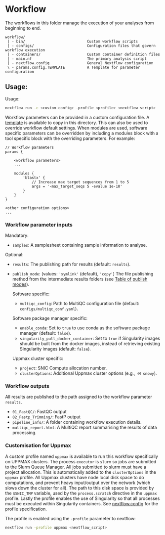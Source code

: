 # Workflow

The workflows in this folder manage the execution of your analyses
from beginning to end.

```
workflow/
 | - bin/                            Custom workflow scripts
 | - configs/                        Configuration files that govern workflow execution
 | - containers/                     Custom container definition files
 | - main.nf                         The primary analysis script
 | - nextflow.config                 General Nextflow configuration
 \ - params.config.TEMPLATE          A Template for parameter configuration
```

## Usage:

Usage:
```bash
nextflow run -c <custom config> -profile <profile> <nextflow script>
```

Workflow parameters can be provided in a custom configuration file.
A [template](params.config.TEMPLATE) is available to copy in this directory. 
This can also be used to override workflow default settings. When
modules are used, software specific parameters can be overridden by
including a modules block with a tool specific block with the
overriding parameters. For example:

```
// Workflow parameters
params {

    <workflow parameters>
    ...

    modules {
        'blastx' {
            // Increase max target sequences from 1 to 5
            args = '-max_target_seqs 5 -evalue 1e-10'
        }
    }
}

<other configuration options>
...
```

### Workflow parameter inputs

Mandatory:

- `samples`: A samplesheet containing sample information to analyse.

Optional:

- `results`: The publishing path for results (default: `results`).
- `publish_mode`: (values: `'symlink'` (default), `'copy'`) The file
publishing method from the intermediate results folders
(see [Table of publish modes](https://www.nextflow.io/docs/latest/process.html#publishdir)).

    Software specific:
    - `multiqc_config`: Path to MultiQC configuration file (default: `configs/multiqc_conf.yaml`).

    Software package manager specific:
    - `enable_conda`: Set to `true` to use conda as the software package manager (default: `false`).
    - `singularity_pull_docker_container`: Set to `true` if Singularity images should be
    built from the docker images, instead of retrieving existing Singularity images (default: `false`).

    Uppmax cluster specific:
    - `project`: SNIC Compute allocation number.
    - `clusterOptions`: Additional Uppmax cluster options (e.g., `-M snowy`).

### Workflow outputs

All results are published to the path assigned to the workflow parameter `results`.

- `01_FastQC/`: FastQC output
- `02_Fastp_Trimming/`: FastP output
- `pipeline_info/`: A folder containing workflow execution details.
- `multiqc_report.html`: A MultiQC report summarising the results of data processing.

### Customisation for Uppmax

A custom profile named `uppmax` is available to run this workflow specifically
on UPPMAX clusters. The process `executor` is `slurm` so jobs are
submitted to the Slurm Queue Manager. All jobs submitted to slurm
must have a project allocation. This is automatically added to the `clusterOptions`
in the `uppmax` profile. All Uppmax clusters have node local disk space to do
computations, and prevent heavy input/output over the network (which
slows down the cluster for all).
The path to this disk space is provided by the `$SNIC_TMP` variable, used by
the `process.scratch` directive in the `uppmax` profile. Lastly
the profile enables the use of Singularity so that all processes must be
executed within Singularity containers. See [nextflow.config](nextflow.config)
for the profile specification.

The profile is enabled using the `-profile` parameter to nextflow:
```bash
nextflow run -profile uppmax <nextflow_script>
```
